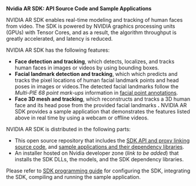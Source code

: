 **Nvidia AR SDK: API Source Code and Sample Applications**

NVIDIA AR SDK enables real-time modeling and tracking of human faces from video. The SDK is powered by NVIDIA graphics processing units (GPUs) with Tensor Cores, and as a result, the algorithm throughput is greatly accelerated, and latency is reduced.

NVIDIA AR SDK has the following features:

- **Face detection and tracking**, which detects, localizes, and tracks human faces in images or videos by using bounding boxes.
- **Facial landmark detection and tracking**, which which predicts and tracks the pixel locations of human facial landmark points and head poses in images or videos.The detected facial landmarks follow the _Multi-PIE 68 point mark-ups_ information in [facial point annotations](https://ibug.doc.ic.ac.uk/resources/facial-point-annotations/).
- **Face 3D mesh and tracking**, which reconstructs and tracks a 3D human face and its head pose from the provided facial landmarks **.** NVIDIA AR SDK provides a sample application that demonstrates the features listed above in real time by using a webcam or offline videos.

NVIDIA AR SDK is distributed in the following parts:

-  This open source repository that includes the [SDK API and proxy linking source code](https://github.com/NVIDIA/BROADCAST-AR-SDK/tree/master/nvar), and [sample applications and their dependency libraries](https://github.com/NVIDIA/BROADCAST-AR-SDK/tree/master/samples).
- An installer hosted on Nvidia developer zone (_link to be added_) that installs the SDK DLLs, the models, and the SDK dependency libraries.

Please refer to [SDK programming guide](https://github.com/NVIDIA/BROADCAST-AR-SDK/blob/master/NVIDIA%20AR%20SDK%20Programming%20Guide.pdf) for configuring the SDK, integrating the SDK, compiling and running the sample application.
